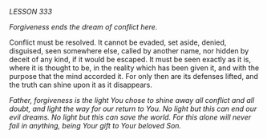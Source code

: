 *LESSON 333*

*Forgiveness ends the dream of conflict here.*

Conflict must be resolved. It cannot be evaded, set aside, denied, disguised, seen somewhere else, called by another name, nor hidden by deceit of any kind, if it would be escaped. It must be seen exactly as it is, where it is thought to be, in the reality which has been given it, and with the purpose that the mind accorded it. For only then are its defenses lifted, and the truth can shine upon it as it disappears.

_Father, forgiveness is the light You chose to shine away all conflict and all doubt, and light the way for our return to You. No light but this can end our evil dreams. No light but this can save the world. For this alone will never fail in anything, being Your gift to Your beloved Son._